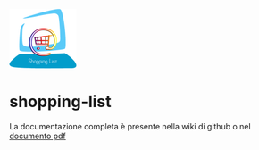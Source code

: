 ![logo](https://raw.githubusercontent.com/mpadovan/shopping-list/master/logo.png)
# shopping-list

La documentazione completa è presente nella wiki di github o nel [documento pdf](https://github.com/mpadovan/shopping-list/blob/master/specifiche.pdf)
